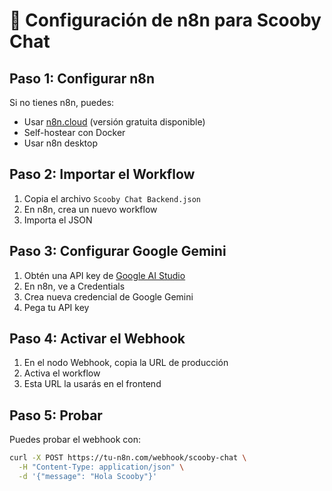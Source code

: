 # 🔧 Configuración de n8n para Scooby Chat

## Paso 1: Configurar n8n

Si no tienes n8n, puedes:

- Usar [n8n.cloud](https://n8n.cloud) (versión gratuita disponible)
- Self-hostear con Docker
- Usar n8n desktop

## Paso 2: Importar el Workflow

1. Copia el archivo `Scooby Chat Backend.json`
2. En n8n, crea un nuevo workflow
3. Importa el JSON

## Paso 3: Configurar Google Gemini

1. Obtén una API key de [Google AI Studio](https://makersuite.google.com/app/apikey)
2. En n8n, ve a Credentials
3. Crea nueva credencial de Google Gemini
4. Pega tu API key

## Paso 4: Activar el Webhook

1. En el nodo Webhook, copia la URL de producción
2. Activa el workflow
3. Esta URL la usarás en el frontend

## Paso 5: Probar

Puedes probar el webhook con:

```bash
curl -X POST https://tu-n8n.com/webhook/scooby-chat \
  -H "Content-Type: application/json" \
  -d '{"message": "Hola Scooby"}'
```
